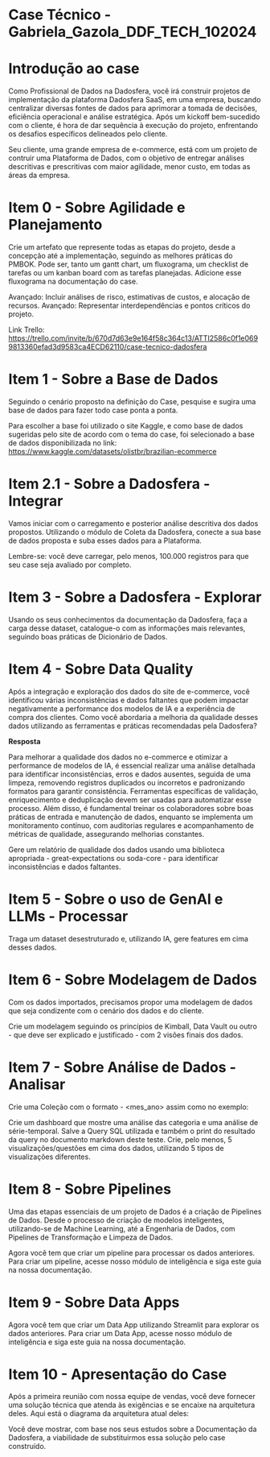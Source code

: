 # Case Técnico - Gabriela_Gazola_DDF_TECH_102024

# Introdução ao case

Como Profissional de Dados na Dadosfera, você irá construir projetos de implementação da plataforma Dadosfera SaaS, em uma empresa, buscando centralizar diversas fontes de dados para aprimorar a tomada de decisões, eficiência operacional e análise estratégica. Após um kickoff bem-sucedido com o cliente, é hora de dar sequência à execução do projeto, enfrentando os desafios específicos delineados pelo cliente.

Seu cliente, uma grande empresa de e-commerce, está com um projeto de contruir uma Plataforma de Dados, com o objetivo de entregar análises descritivas e prescritivas com maior agilidade, menor custo, em todas as áreas da empresa.

# Item 0 - Sobre Agilidade e Planejamento

Crie um artefato que represente todas as etapas do projeto, desde a concepção até a implementação, seguindo as melhores práticas do PMBOK. Pode ser, tanto um gantt chart, um fluxograma, um checklist de tarefas ou um kanban board com as tarefas planejadas. Adicione esse fluxograma na documentação do case.

Avançado: Incluir análises de risco, estimativas de custos, e alocação de recursos. Avançado: Representar interdependências e pontos críticos do projeto.

Link Trello: https://trello.com/invite/b/670d7d63e9e164f58c364c13/ATTI2586c0f1e0699813360efad3d9583ca4ECD62110/case-tecnico-dadosfera

# Item 1 - Sobre a Base de Dados

Seguindo o cenário proposto na definição do Case, pesquise e sugira uma base de dados para fazer todo case ponta a ponta.

Para escolher a base foi utilizado o site Kaggle, e como base de dados sugeridas pelo site de acordo com o tema do case, foi selecionado a base de dados disponibilizada no link: https://www.kaggle.com/datasets/olistbr/brazilian-ecommerce


# Item 2.1 - Sobre a Dadosfera - Integrar

Vamos iniciar com o carregamento e posterior análise descritiva dos dados propostos. Utilizando o módulo de Coleta da Dadosfera, conecte a sua base de dados proposta e suba esses dados para a Plataforma.

Lembre-se: você deve carregar, pelo menos, 100.000 registros para que seu case seja avaliado por completo.

# Item 3 - Sobre a Dadosfera - Explorar

Usando os seus conhecimentos da documentação da Dadosfera, faça a carga desse dataset, catalogue-o com as informações mais relevantes, seguindo boas práticas de Dicionário de Dados.

# Item 4 - Sobre Data Quality

Após a integração e exploração dos dados do site de e-commerce, você identificou várias inconsistências e dados faltantes que podem impactar negativamente a performance dos modelos de IA e a experiência de compra dos clientes. Como você abordaria a melhoria da qualidade desses dados utilizando as ferramentas e práticas recomendadas pela Dadosfera?

**Resposta**

Para melhorar a qualidade dos dados no e-commerce e otimizar a performance de modelos de IA, é essencial realizar uma análise detalhada para identificar inconsistências, erros e dados ausentes, seguida de uma limpeza, removendo registros duplicados ou incorretos e padronizando formatos para garantir consistência. Ferramentas específicas de validação, enriquecimento e deduplicação devem ser usadas para automatizar esse processo. Além disso, é fundamental treinar os colaboradores sobre boas práticas de entrada e manutenção de dados, enquanto se implementa um monitoramento contínuo, com auditorias regulares e acompanhamento de métricas de qualidade, assegurando melhorias constantes.

Gere um relatório de qualidade dos dados usando uma biblioteca apropriada - great-expectations ou soda-core - para identificar inconsistências e dados faltantes.

# Item 5 - Sobre o uso de GenAI e LLMs - Processar

Traga um dataset desestruturado e, utilizando IA, gere features em cima desses dados.

# Item 6 - Sobre Modelagem de Dados

Com os dados importados, precisamos propor uma modelagem de dados que seja condizente com o cenário dos dados e do cliente.

Crie um modelagem seguindo os princípios de Kimball, Data Vault ou outro - que deve ser explicado e justificado - com 2 visões finais dos dados.

# Item 7 - Sobre Análise de Dados - Analisar

Crie uma Coleção com o formato - <mes_ano> assim como no exemplo:

Crie um dashboard que mostre uma análise das categoria e uma análise de série-temporal. Salve a Query SQL utilizada e também o print do resultado da query no documento markdown deste teste. Crie, pelo menos, 5 visualizações/questões em cima dos dados, utilizando 5 tipos de visualizações diferentes.

# Item 8 - Sobre Pipelines

Uma das etapas essenciais de um projeto de Dados é a criação de Pipelines de Dados. Desde o processo de criação de modelos inteligentes, utilizando-se de Machine Learning, até a Engenharia de Dados, com Pipelines de Transformação e Limpeza de Dados.

Agora você tem que criar um pipeline para processar os dados anteriores. Para criar um pipeline, acesse nosso módulo de inteligência e siga este guia na nossa documentação.

# Item 9 - Sobre Data Apps

Agora você tem que criar um Data App utilizando Streamlit para explorar os dados anteriores. Para criar um Data App, acesse nosso módulo de inteligência e siga este guia na nossa documentação.

# Item 10 - Apresentação do Case

Após a primeira reunião com nossa equipe de vendas, você deve fornecer uma solução técnica que atenda às exigências e se encaixe na arquitetura deles. Aqui está o diagrama da arquitetura atual deles:

Você deve mostrar, com base nos seus estudos sobre a Documentação da Dadosfera, a viabilidade de substituirmos essa solução pelo case construído.
